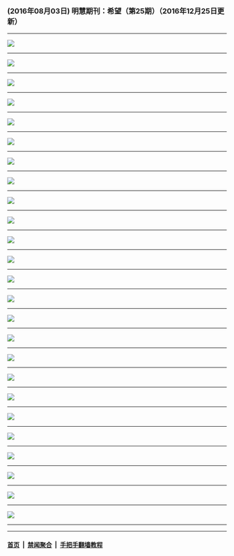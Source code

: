 ### (2016年08月03日) 明慧期刊：希望（第25期）（2016年12月25日更新） 

---

<img src="http://qikan.minghui.org/mhqkpage/qikanimage/2016/08/03/xiwang25_read_a5-online1.png"/><hr/>
<img src="http://qikan.minghui.org/mhqkpage/qikanimage/2016/08/03/xiwang25_read_a5-online2.png"/><hr/>
<img src="http://qikan.minghui.org/mhqkpage/qikanimage/2016/08/03/xiwang25_read_a5-online3.png"/><hr/>
<img src="http://qikan.minghui.org/mhqkpage/qikanimage/2016/08/03/xiwang25_read_a5-online4.png"/><hr/>
<img src="http://qikan.minghui.org/mhqkpage/qikanimage/2016/08/03/xiwang25_read_a5-online5.png"/><hr/>
<img src="http://qikan.minghui.org/mhqkpage/qikanimage/2016/08/03/xiwang25_read_a5-online6.png"/><hr/>
<img src="http://qikan.minghui.org/mhqkpage/qikanimage/2016/08/03/xiwang25_read_a5-online7.png"/><hr/>
<img src="http://qikan.minghui.org/mhqkpage/qikanimage/2016/08/03/xiwang25_read_a5-online8.png"/><hr/>
<img src="http://qikan.minghui.org/mhqkpage/qikanimage/2016/08/03/xiwang25_read_a5-online9.png"/><hr/>
<img src="http://qikan.minghui.org/mhqkpage/qikanimage/2016/08/03/xiwang25_read_a5-online10.png"/><hr/>
<img src="http://qikan.minghui.org/mhqkpage/qikanimage/2016/08/03/xiwang25_read_a5-online11.png"/><hr/>
<img src="http://qikan.minghui.org/mhqkpage/qikanimage/2016/08/03/xiwang25_read_a5-online12.png"/><hr/>
<img src="http://qikan.minghui.org/mhqkpage/qikanimage/2016/08/03/xiwang25_read_a5-online13.png"/><hr/>
<img src="http://qikan.minghui.org/mhqkpage/qikanimage/2016/08/03/xiwang25_read_a5-online14.png"/><hr/>
<img src="http://qikan.minghui.org/mhqkpage/qikanimage/2016/08/03/xiwang25_read_a5-online15.png"/><hr/>
<img src="http://qikan.minghui.org/mhqkpage/qikanimage/2016/08/03/xiwang25_read_a5-online16.png"/><hr/>
<img src="http://qikan.minghui.org/mhqkpage/qikanimage/2016/08/03/xiwang25_read_a5-online17.png"/><hr/>
<img src="http://qikan.minghui.org/mhqkpage/qikanimage/2016/08/03/xiwang25_read_a5-online18.png"/><hr/>
<img src="http://qikan.minghui.org/mhqkpage/qikanimage/2016/08/03/xiwang25_read_a5-online19.png"/><hr/>
<img src="http://qikan.minghui.org/mhqkpage/qikanimage/2016/08/03/xiwang25_read_a5-online20.png"/><hr/>
<img src="http://qikan.minghui.org/mhqkpage/qikanimage/2016/08/03/xiwang25_read_a5-online21.png"/><hr/>
<img src="http://qikan.minghui.org/mhqkpage/qikanimage/2016/08/03/xiwang25_read_a5-online22.png"/><hr/>
<img src="http://qikan.minghui.org/mhqkpage/qikanimage/2016/08/03/xiwang25_read_a5-online23.png"/><hr/>
<img src="http://qikan.minghui.org/mhqkpage/qikanimage/2016/08/03/xiwang25_read_a5-online24.png"/><hr/>
<img src="http://qikan.minghui.org/mhqkpage/qikanimage/2016/08/03/xiwang25_read_a5-online25.png"/><hr/>


---

#### [首页](../../../..) &nbsp;|&nbsp; [禁闻聚合](https://github.com/gfw-breaker/banned-news) &nbsp;|&nbsp; [手把手翻墙教程](https://github.com/gfw-breaker/guides) 